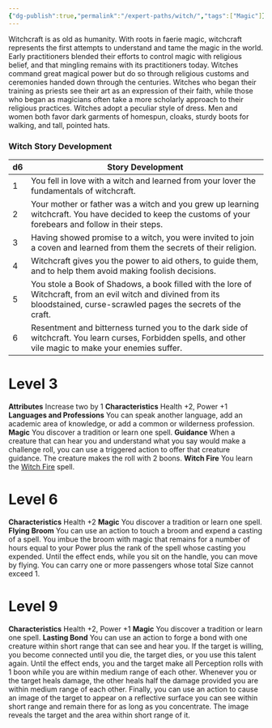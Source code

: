 ```yaml
---
{"dg-publish":true,"permalink":"/expert-paths/witch/","tags":["Magic"]}
---
```


Witchcraft is as old as humanity. With roots in faerie magic, witchcraft represents the first attempts to understand and tame the magic in the world. Early practitioners blended their efforts to control magic with religious belief, and that mingling remains with its practitioners today.
Witches command great magical power but do so through religious customs and ceremonies handed down through the centuries. Witches who began their training as priests see their art as an expression of their faith, while those who began as magicians often take a more scholarly approach to their religious practices.
Witches adopt a peculiar style of dress. Men and women both favor dark garments of homespun, cloaks, sturdy boots for walking, and tall, pointed hats.
### Witch Story Development

| d6  | Story Development                                                                                                                                                            |
| --- | ---------------------------------------------------------------------------------------------------------------------------------------------------------------------------- |
| 1   | You fell in love with a witch and learned from your lover the fundamentals of witchcraft.                                                                                    |
| 2   | Your mother or father was a witch and you grew up learning witchcraft. You have decided to keep the customs of your forebears and follow in their steps.                     |
| 3   | Having showed promise to a witch, you were invited to join a coven and learned from them the secrets of their religion.                                                      |
| 4   | Witchcraft gives you the power to aid others, to guide them, and to help them avoid making foolish decisions.                                                                |
| 5   | You stole a Book of Shadows, a book filled with the lore of Witchcraft, from an evil witch and divined from its bloodstained, curse-scrawled pages the secrets of the craft. |
| 6   | Resentment and bitterness turned you to the dark side of witchcraft. You learn curses, Forbidden spells, and other vile magic to make your enemies suffer.                   |
# Level 3
**Attributes** Increase two by 1
**Characteristics** Health +2, Power +1
**Languages and Professions** You can speak another language, add an academic area of knowledge, or add a common or wilderness profession.
**Magic** You discover a tradition or learn one spell.
**Guidance** When a creature that can hear you and understand what you say would make a challenge roll, you can use a triggered action to offer that creature guidance. The creature makes the roll with 2 boons.
**Witch Fire** You learn the [Witch Fire](https://sotdl-database.vercel.app/spells/path-specific/witch-fire/) spell.
# Level 6
**Characteristics** Health +2
**Magic** You discover a tradition or learn one spell.
**Flying Broom** You can use an action to touch a broom and expend a casting of a spell. You imbue the broom with magic that remains for a number of hours equal to your Power plus the rank of the spell whose casting you expended. Until the effect ends, while you sit on the handle, you can move by flying. You can carry one or more passengers whose total Size cannot exceed 1.
# Level 9
**Characteristics** Health +2, Power +1
**Magic** You discover a tradition or learn one spell.
**Lasting Bond** You can use an action to forge a bond with one creature within short range that can see and hear you. If the target is willing, you become connected until you die, the target dies, or you use this talent again.
Until the effect ends, you and the target make all Perception rolls with 1 boon while you are within medium range of each other. Whenever you or the target heals damage, the other heals half the damage provided you are within medium range of each other.
Finally, you can use an action to cause an image of the target to appear on a reflective surface you can see within short range and remain there for as long as you concentrate. The image reveals the target and the area within short range of it.